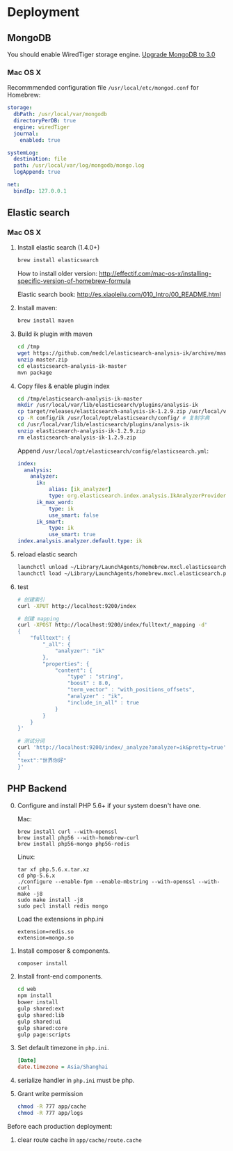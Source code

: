 Deployment
==========

## MongoDB

You should enable WiredTiger storage engine. [Upgrade MongoDB to 3.0](http://docs.mongodb.org/manual/release-notes/3.0-upgrade/)

### Mac OS X

Recommmended configuration file `/usr/local/etc/mongod.conf` for Homebrew:

```yaml
storage:
  dbPath: /usr/local/var/mongodb
  directoryPerDB: true
  engine: wiredTiger
  journal:
    enabled: true

systemLog:
  destination: file
  path: /usr/local/var/log/mongodb/mongo.log
  logAppend: true

net:
  bindIp: 127.0.0.1
```

## Elastic search

### Mac OS X

1. Install elastic search (1.4.0+)

   ```bash
   brew install elasticsearch
   ```

   How to install older version: http://effectif.com/mac-os-x/installing-specific-version-of-homebrew-formula

   Elastic search book: http://es.xiaoleilu.com/010_Intro/00_README.html

2. Install maven:

   ```bash
   brew install maven
   ```

3. Build ik plugin with maven

   ```bash
   cd /tmp
   wget https://github.com/medcl/elasticsearch-analysis-ik/archive/master.zip
   unzip master.zip
   cd elasticsearch-analysis-ik-master
   mvn package
   ```

4. Copy files & enable plugin index

   ```bash
   cd /tmp/elasticsearch-analysis-ik-master
   mkdir /usr/local/var/lib/elasticsearch/plugins/analysis-ik
   cp target/releases/elasticsearch-analysis-ik-1.2.9.zip /usr/local/var/lib/elasticsearch/plugins/analysis-ik/
   cp -R config/ik /usr/local/opt/elasticsearch/config/ # 复制字典
   cd /usr/local/var/lib/elasticsearch/plugins/analysis-ik
   unzip elasticsearch-analysis-ik-1.2.9.zip
   rm elasticsearch-analysis-ik-1.2.9.zip
   ```

   Append `/usr/local/opt/elasticsearch/config/elasticsearch.yml`:

   ```yml
   index:
     analysis:
       analyzer:
         ik:
             alias: [ik_analyzer]
             type: org.elasticsearch.index.analysis.IkAnalyzerProvider
         ik_max_word:
             type: ik
             use_smart: false
         ik_smart:
             type: ik
             use_smart: true
   index.analysis.analyzer.default.type: ik
   ```

5. reload elastic search

   ```bash
   launchctl unload ~/Library/LaunchAgents/homebrew.mxcl.elasticsearch.plist
   launchctl load ~/Library/LaunchAgents/homebrew.mxcl.elasticsearch.plist
   ```

6. test

   ```bash
   # 创建索引
   curl -XPUT http://localhost:9200/index

   # 创建 mapping
   curl -XPOST http://localhost:9200/index/fulltext/_mapping -d'
   {
       "fulltext": {
           "_all": {
               "analyzer": "ik"
           },
           "properties": {
               "content": {
                   "type" : "string",
                   "boost" : 8.0,
                   "term_vector" : "with_positions_offsets",
                   "analyzer" : "ik",
                   "include_in_all" : true
               }
           }
       }
   }'

   # 测试分词
   curl 'http://localhost:9200/index/_analyze?analyzer=ik&pretty=true' -d '
   {
   "text":"世界你好"
   }'
   ```

## PHP Backend

0. Configure and install PHP 5.6+ if your system doesn't have one.

   Mac:

   ```
   brew install curl --with-openssl
   brew install php56 --with-homebrew-curl
   brew install php56-mongo php56-redis
   ```

   Linux:
   ```
   tar xf php.5.6.x.tar.xz
   cd php-5.6.x
   ./configure --enable-fpm --enable-mbstring --with-openssl --with-curl
   make -j8
   sudo make install -j8
   sudo pecl install redis mongo
   ```
   
   Load the extensions in php.ini
   
   ```
   extension=redis.so
   extension=mongo.so
   ```

1. Install composer & components.
   
   ```sh
   composer install
   ```

2. Install front-end components.

   ```sh
   cd web
   npm install
   bower install
   gulp shared:ext
   gulp shared:lib
   gulp shared:ui
   gulp shared:core
   gulp page:scripts
   ```

2. Set default timezone in `php.ini`.

   ```ini
   [Date]
   date.timezone = Asia/Shanghai
   ```

3. serialize handler in `php.ini` must be php.

4. Grant write permission

   ```sh
   chmod -R 777 app/cache
   chmod -R 777 app/logs
   ```

Before each production deployment:

1. clear route cache in `app/cache/route.cache`
